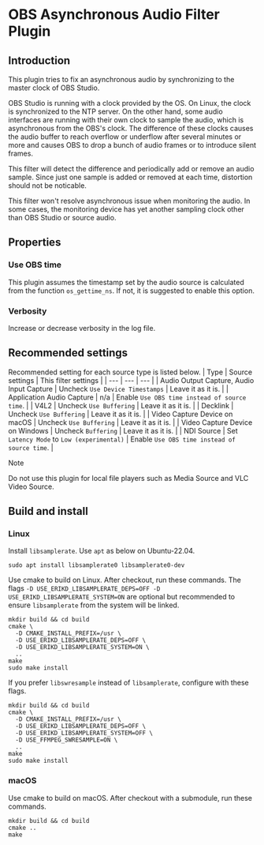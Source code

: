 # OBS Asynchronous Audio Filter Plugin

## Introduction

This plugin tries to fix an asynchronous audio by synchronizing to the master clock of OBS Studio.

OBS Studio is running with a clock provided by the OS.
On Linux, the clock is synchronized to the NTP server.
On the other hand, some audio interfaces are running with their own clock to sample the audio,
which is asynchronous from the OBS's clock.
The difference of these clocks causes the audio buffer to reach overflow or underflow after several minutes or more and
causes OBS to drop a bunch of audio frames or to introduce silent frames.

This filter will detect the difference and periodically add or remove an audio sample.
Since just one sample is added or removed at each time, distortion should not be noticable.

This filter won't resolve asynchronous issue when monitoring the audio.
In some cases, the monitoring device has yet another sampling clock other than OBS Studio or source audio.

## Properties

### Use OBS time

This plugin assumes the timestamp set by the audio source is calculated from the function `os_gettime_ns`.
If not, it is suggested to enable this option.

### Verbosity

Increase or decrease verbosity in the log file.

## Recommended settings

Recommended setting for each source type is listed below.
| Type | Source settings | This filter settings |
| --- | --- | --- |
| Audio Output Capture, Audio Input Capture | Uncheck `Use Device Timestamps` | Leave it as it is. |
| Application Audio Capture | n/a | Enable `Use OBS time instead of source time`. |
| V4L2 | Uncheck `Use Buffering` | Leave it as it is. |
| Decklink | Uncheck `Use Buffering` | Leave it as it is. |
| Video Capture Device on macOS | Uncheck `Use Buffering` | Leave it as it is. |
| Video Capture Device on Windows | Uncheck `Buffering` | Leave it as it is. |
| NDI Source | Set `Latency Mode` to `Low (experimental)` | Enable `Use OBS time instead of source time`. |

> [!NOTE]
> Do not use this plugin for local file players such as Media Source and VLC Video Source.

## Build and install
### Linux
Install `libsamplerate`. Use `apt` as below on Ubuntu-22.04.
```shell
sudo apt install libsamplerate0 libsamplerate0-dev
```

Use cmake to build on Linux. After checkout, run these commands.
The flags `-D USE_ERIKD_LIBSAMPLERATE_DEPS=OFF -D USE_ERIKD_LIBSAMPLERATE_SYSTEM=ON` are optional
but recommended to ensure `libsamplerate` from the system will be linked.
```shell
mkdir build && cd build
cmake \
  -D CMAKE_INSTALL_PREFIX=/usr \
  -D USE_ERIKD_LIBSAMPLERATE_DEPS=OFF \
  -D USE_ERIKD_LIBSAMPLERATE_SYSTEM=ON \
  ..
make
sudo make install
```

If you prefer `libswresample` instead of `libsamplerate`, configure with these flags.
```shell
mkdir build && cd build
cmake \
  -D CMAKE_INSTALL_PREFIX=/usr \
  -D USE_ERIKD_LIBSAMPLERATE_DEPS=OFF \
  -D USE_ERIKD_LIBSAMPLERATE_SYSTEM=OFF \
  -D USE_FFMPEG_SWRESAMPLE=ON \
  ..
make
sudo make install
```

### macOS
Use cmake to build on macOS. After checkout with a submodule, run these commands.
```
mkdir build && cd build
cmake ..
make
```
